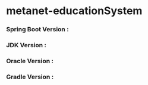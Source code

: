# metanet-educationSystem

### Spring Boot Version :
### JDK Version :
### Oracle Version :
### Gradle Version :
